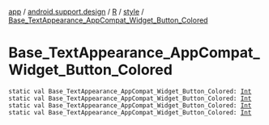 [app](../../../index.md) / [android.support.design](../../index.md) / [R](../index.md) / [style](index.md) / [Base_TextAppearance_AppCompat_Widget_Button_Colored](.)

# Base_TextAppearance_AppCompat_Widget_Button_Colored

`static val Base_TextAppearance_AppCompat_Widget_Button_Colored: `[`Int`](https://kotlinlang.org/api/latest/jvm/stdlib/kotlin/-int/index.html)
`static val Base_TextAppearance_AppCompat_Widget_Button_Colored: `[`Int`](https://kotlinlang.org/api/latest/jvm/stdlib/kotlin/-int/index.html)
`static val Base_TextAppearance_AppCompat_Widget_Button_Colored: `[`Int`](https://kotlinlang.org/api/latest/jvm/stdlib/kotlin/-int/index.html)
`static val Base_TextAppearance_AppCompat_Widget_Button_Colored: `[`Int`](https://kotlinlang.org/api/latest/jvm/stdlib/kotlin/-int/index.html)